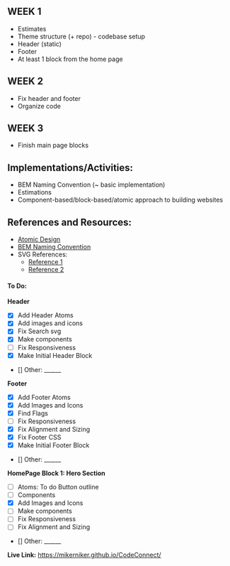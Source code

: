 ## WEEK 1
- Estimates 
- Theme structure (+ repo) -  codebase setup
- Header (static)
- Footer
- At least 1 block from the home page

## WEEK 2
- Fix header and footer
- Organize code

## WEEK 3
- Finish main page blocks


## Implementations/Activities:
- BEM Naming Convention (~ basic implementation)
- Estimations
- Component-based/block-based/atomic approach to building websites

## References and Resources:
- [Atomic Design](https://atomicdesign.bradfrost.com/chapter-2/)
- [BEM Naming Convention](https://getbem.com/naming/)
- SVG References: 
  - [Reference 1](https://stackoverflow.com/questions/18580389/svg-transparent-background-web)
  - [Reference 2](https://stackoverflow.com/questions/24933430/img-src-svg-changing-the-styles-with-css)

#### To Do:
**Header**
- [x] Add Header Atoms
- [x] Add images and icons
- [x] Fix Search svg
- [x] Make components
- [ ] Fix Responsiveness
- [x] Make Initial Header Block 
- [] Other: ______

**Footer**
- [x] Add Footer Atoms
- [x] Add Images and Icons
- [x] Find Flags
- [ ] Fix Responsiveness
- [x] Fix Alignment and Sizing
- [x] Fix Footer CSS
- [x] Make Initial Footer Block 
- [] Other: ______

**HomePage Block 1: Hero Section**
- [ ] Atoms: To do Button outline
- [ ] Components 
- [x] Add Images and Icons
- [ ] Make components 
- [ ] Fix Responsiveness
- [ ] Fix Alignment and Sizing
- [] Other: ______


**Live Link:**
https://mikerniker.github.io/CodeConnect/
